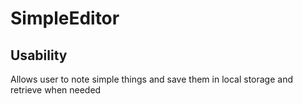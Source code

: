 # SimpleEditor

## Usability
Allows user to note simple things and save them in local storage and retrieve when needed